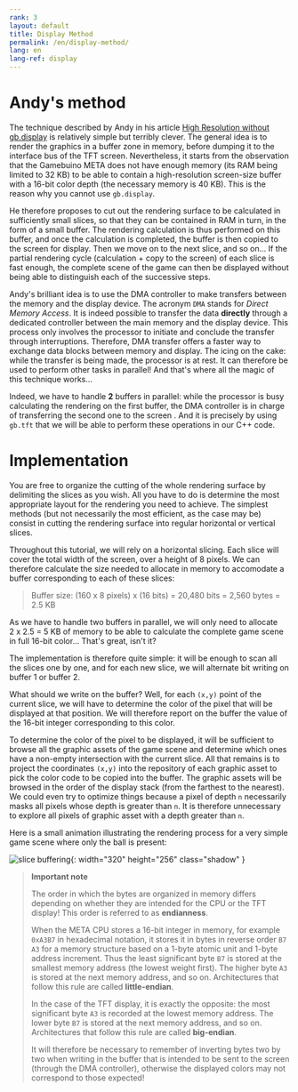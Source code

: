 ```yaml
---
rank: 3
layout: default
title: Display Method
permalink: /en/display-method/
lang: en
lang-ref: display
---
```


# Andy's method

The technique described by Andy in his article [High Resolution without gb.display](https://gamebuino.com/creations/high-resolution-without-gb-display) is relatively simple but terribly clever. The general idea is to render the graphics in a buffer zone in memory, before dumping it to the interface bus of the TFT screen. Nevertheless, it starts from the observation that the Gamebuino META does not have enough memory (its RAM being limited to 32 KB) to be able to contain a high-resolution screen-size buffer with a 16-bit color depth (the necessary memory is 40 KB). This is the reason why you cannot use `gb.display`.

He therefore proposes to cut out the rendering surface to be calculated in sufficiently small slices, so that they can be contained in RAM in turn, in the form of a small buffer. The rendering calculation is thus performed on this buffer, and once the calculation is completed, the buffer is then copied to the screen for display. Then we move on to the next slice, and so on... If the partial rendering cycle (calculation + copy to the screen) of each slice is fast enough, the complete scene of the game can then be displayed without being able to distinguish each of the successive steps.

Andy's brilliant idea is to use the DMA controller to make transfers between the memory and the display device. The acronym `DMA` stands for *Direct Memory Access*. It is indeed possible to transfer the data **directly** through a dedicated controller between the main memory and the display device. This process only involves the processor to initiate and conclude the transfer through interruptions. Therefore, DMA transfer offers a faster way to exchange data blocks between memory and display. The icing on the cake: while the transfer is being made, the processor is at rest. It can therefore be used to perform other tasks in parallel! And that's where all the magic of this technique works...

Indeed, we have to handle **2** buffers in parallel: while the processor is busy calculating the rendering on the first buffer, the DMA controller is in charge of transferring the second one to the screen <i class="far fa-smile-wink"></i>. And it is precisely by using `gb.tft` that we will be able to perform these operations in our C++ code.


# Implementation

You are free to organize the cutting of the whole rendering surface by delimiting the slices as you wish. All you have to do is determine the most appropriate layout for the rendering you need to achieve. The simplest methods (but not necessarily the most efficient, as the case may be) consist in cutting the rendering surface into regular horizontal or vertical slices.

Throughout this tutorial, we will rely on a horizontal slicing. Each slice will cover the total width of the screen, over a height of 8 pixels. We can therefore calculate the size needed to allocate in memory to accomodate a buffer corresponding to each of these slices:

> Buffer size: (160 x 8 pixels) x (16 bits) = 20,480 bits = 2,560 bytes = 2.5 KB

As we have to handle two buffers in parallel, we will only need to allocate 2 x 2.5 = 5 KB of memory to be able to calculate the complete game scene in full 16-bit color... That's great, isn't it?

The implementation is therefore quite simple: it will be enough to scan all the slices one by one, and for each new slice, we will alternate bit writing on buffer 1 or buffer 2.

What should we write on the buffer? Well, for each `(x,y)` point of the current slice, we will have to determine the color of the pixel that will be displayed at that position. We will therefore report on the buffer the value of the 16-bit integer corresponding to this color.

To determine the color of the pixel to be displayed, it will be sufficient to browse all the graphic assets of the game scene and determine which ones have a non-empty intersection with the current slice. All that remains is to project the coordinates `(x,y)` into the repository of each graphic asset to pick the color code to be copied into the buffer. The graphic assets will be browsed in the order of the display stack (from the farthest to the nearest). We could even try to optimize things because a pixel of depth `n` necessarily masks all pixels whose depth is greater than `n`. It is therefore unnecessary to explore all pixels of graphic asset with a depth greater than `n`.

Here is a small animation illustrating the rendering process for a very simple game scene where only the ball is present:

![slice buffering](../../assets/figures/display/slice-buffering.gif){: width="320" height="256" class="shadow" }

> **Important note**
>
> The order in which the bytes are organized in memory differs depending on whether they are intended for the CPU or the TFT display! This order is referred to as **endianness**.
>
> When the META CPU stores a 16-bit integer in memory, for example `0xA3B7` in hexadecimal notation, it stores it in bytes in reverse order `B7 A3` for a memory structure based on a 1-byte atomic unit and 1-byte address increment. Thus the least significant byte `B7` is stored at the smallest memory address (the lowest weight first). The higher byte `A3` is stored at the next memory address, and so on. Architectures that follow this rule are called **little-endian**.
>
> In the case of the TFT display, it is exactly the opposite: the most significant byte `A3` is recorded at the lowest memory address. The lower byte `B7` is stored at the next memory address, and so on. Architectures that follow this rule are called **big-endian**.
>
> It will therefore be necessary to remember of inverting bytes two by two when writing in the buffer that is intended to be sent to the screen (through the DMA controller), otherwise the displayed colors may not correspond to those expected!